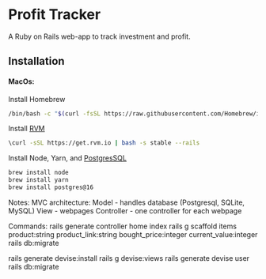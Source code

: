 # Profit Tracker

A Ruby on Rails web-app to track investment and profit.

## Installation

#### MacOs:

Install Homebrew

```bash
/bin/bash -c "$(curl -fsSL https://raw.githubusercontent.com/Homebrew/install/HEAD/install.sh)"
```

Install [RVM](https://rvm.io/)

```bash
\curl -sSL https://get.rvm.io | bash -s stable --rails
```

Install Node, Yarn, and [PostgresSQL](https://wiki.postgresql.org/wiki/Homebrew)

```bash
brew install node
brew install yarn
brew install postgres@16
```

Notes:
MVC architecture:
Model - handles database (Postgresql, SQLite, MySQL)
View - webpages
Controller - one controller for each webpage

Commands:
rails generate controller home index
rails g scaffold items product:string product_link:string bought_price:integer current_value:integer
rails db:migrate

rails generate devise:install
rails g devise:views
rails generate devise user
rails db:migrate
